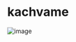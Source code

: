 # kachvame

![image](https://user-images.githubusercontent.com/1344906/149368767-6d133202-f9c9-4dca-828c-7acf45c6c780.png)
